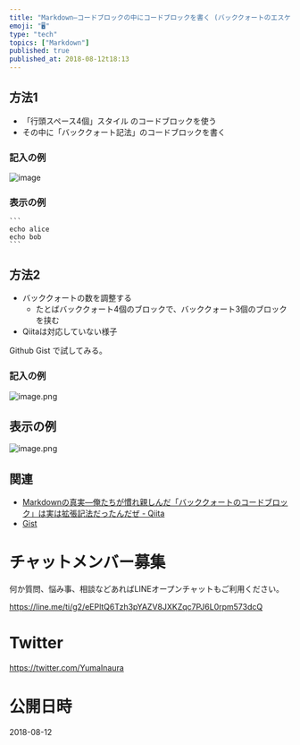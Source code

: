 ```yaml
---
title: "Markdown—コードブロックの中にコードブロックを書く (バッククォートのエスケープを諦めて)"
emoji: "🖥"
type: "tech"
topics: ["Markdown"]
published: true
published_at: 2018-08-12t18:13
---
```


## 方法1

- 「行頭スペース4個」スタイル のコードブロックを使う
- その中に「バッククォート記法」のコードブロックを書く

### 記入の例

![image](https://user-images.githubusercontent.com/13635059/44000402-31ccc054-9e5a-11e8-92e2-6d0a0f72a99b.png)

### 表示の例

    ```
    echo alice
    echo bob
    ```

## 方法2

- バッククォートの数を調整する
  - たとばバッククォート4個のブロックで、バッククォート3個のブロックを挟む
- Qiitaは対応していない様子

Github Gist で試してみる。

### 記入の例

![image.png](https://qiita-image-store.s3.amazonaws.com/0/89618/5c9ed8ad-3096-cb4a-e9ec-f4ed4ac258b4.png)

## 表示の例


![image.png](https://qiita-image-store.s3.amazonaws.com/0/89618/35b73751-97b9-9c44-e818-d8daa33c17f7.png)


## 関連

- [Markdownの真実—俺たちが慣れ親しんだ「バッククォートのコードブロック」は実は拡張記法だったんだぜ - Qiita](https://qiita.com/YumaInaura/items/d6655b868e6441ff3bc2)
- [Gist](https://gist.github.com/YumaInaura/85c2fb01fc5c2f04c8e38b411e785e3f)









<!-- Update From Qiita API -->

# チャットメンバー募集


何か質問、悩み事、相談などあればLINEオープンチャットもご利用ください。

https://line.me/ti/g2/eEPltQ6Tzh3pYAZV8JXKZqc7PJ6L0rpm573dcQ





# Twitter


https://twitter.com/YumaInaura


<!-- Update From Qiita API -->



# 公開日時

2018-08-12
